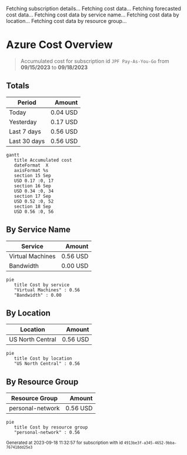 Fetching subscription details...
Fetching cost data...
Fetching forecasted cost data...
Fetching cost data by service name...
Fetching cost data by location...
Fetching cost data by resource group...
# Azure Cost Overview

> Accumulated cost for subscription id `JPF Pay-As-You-Go` from **09/15/2023** to **09/18/2023**

## Totals

|Period|Amount|
|---|---:|
|Today|0.04 USD|
|Yesterday|0.17 USD|
|Last 7 days|0.56 USD|
|Last 30 days|0.56 USD|

```mermaid
gantt
   title Accumulated cost
   dateFormat  X
   axisFormat %s
   section 15 Sep
   USD 0.17 :0, 17
   section 16 Sep
   USD 0.34 :0, 34
   section 17 Sep
   USD 0.52 :0, 52
   section 18 Sep
   USD 0.56 :0, 56
```

## By Service Name

|Service|Amount|
|---|---:|
|Virtual Machines|0.56 USD|
|Bandwidth|0.00 USD|

```mermaid
pie
   title Cost by service
   "Virtual Machines" : 0.56
   "Bandwidth" : 0.00
```

## By Location

|Location|Amount|
|---|---:|
|US North Central|0.56 USD|

```mermaid
pie
   title Cost by location
   "US North Central" : 0.56
```

## By Resource Group

|Resource Group|Amount|
|---|---:|
|personal-network|0.56 USD|

```mermaid
pie
   title Cost by resource group
   "personal-network" : 0.56
```

<sup>Generated at 2023-09-18 11:32:57 for subscription with id `4913be3f-a345-4652-9bba-767418dd25e3`</sup>

